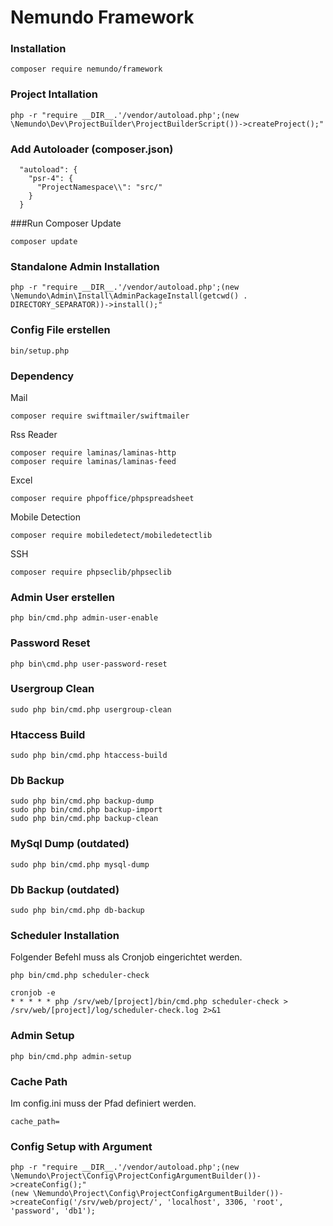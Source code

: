 # Nemundo Framework

### Installation
```
composer require nemundo/framework
```

### Project Intallation
```
php -r "require __DIR__.'/vendor/autoload.php';(new \Nemundo\Dev\ProjectBuilder\ProjectBuilderScript())->createProject();"
```

### Add Autoloader (composer.json)
```
  "autoload": {
    "psr-4": {
      "ProjectNamespace\\": "src/"
    }
  }
```

###Run Composer Update
```
composer update
```



### Standalone Admin Installation
```
php -r "require __DIR__.'/vendor/autoload.php';(new \Nemundo\Admin\Install\AdminPackageInstall(getcwd() . DIRECTORY_SEPARATOR))->install();"
```

### Config File erstellen
```
bin/setup.php
```

### Dependency

Mail
```
composer require swiftmailer/swiftmailer
```

Rss Reader
```
composer require laminas/laminas-http
composer require laminas/laminas-feed
```

Excel
```
composer require phpoffice/phpspreadsheet
```

Mobile Detection
```
composer require mobiledetect/mobiledetectlib
```

SSH
```
composer require phpseclib/phpseclib
```


### Admin User erstellen
```
php bin/cmd.php admin-user-enable
```

### Password Reset
```
php bin\cmd.php user-password-reset
```

### Usergroup Clean
```
sudo php bin/cmd.php usergroup-clean
```

### Htaccess Build
```
sudo php bin/cmd.php htaccess-build
```

### Db Backup
```
sudo php bin/cmd.php backup-dump
sudo php bin/cmd.php backup-import
sudo php bin/cmd.php backup-clean
```



### MySql Dump (outdated)
```
sudo php bin/cmd.php mysql-dump
```

### Db Backup (outdated)
```
sudo php bin/cmd.php db-backup
```






### Scheduler Installation

Folgender Befehl muss als Cronjob eingerichtet werden. 
```
php bin/cmd.php scheduler-check
```


```
cronjob -e
* * * * * php /srv/web/[project]/bin/cmd.php scheduler-check > /srv/web/[project]/log/scheduler-check.log 2>&1
```


### Admin Setup
```
php bin/cmd.php admin-setup
```



### Cache Path
Im config.ini muss der Pfad definiert werden.
```
cache_path=
```


### Config Setup with Argument
```
php -r "require __DIR__.'/vendor/autoload.php';(new \Nemundo\Project\Config\ProjectConfigArgumentBuilder())->createConfig();"
(new \Nemundo\Project\Config\ProjectConfigArgumentBuilder())->createConfig('/srv/web/project/', 'localhost', 3306, 'root', 'password', 'db1');
```







